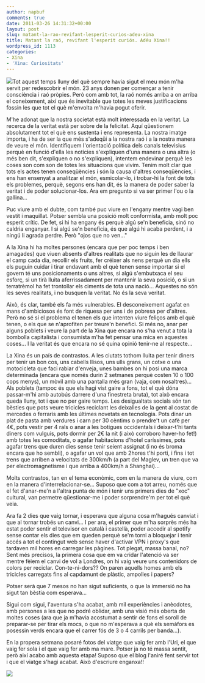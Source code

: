 ```yaml
---
author: napbuf
comments: true
date: 2011-03-26 14:31:32+00:00
layout: post
slug: matant-la-rao-revifant-lesperit-curios-adeu-xina
title: Matant la raó, revifant l'esperit curiós. Adéu Xina!!
wordpress_id: 1113
categories:
- Xina
- 'Xina: Curiositats'
---
```


[![](http://napbuf.files.wordpress.com/2011/03/img_3181-1024x768.jpg?w=300)](http://napbuf.files.wordpress.com/2011/03/img_3181-1024x768.jpg)Tot aquest temps lluny del què sempre havia sigut el meu món m'ha servit per redescobrir el món. 23 anys donen per començar a tenir consciència i raó pròpies. Però com amb tot, la raó només arriba a on arriba el coneixement, així que és inevitable que totes les meves justificacions fossin les que tot el què m'envolta m'havia pogut oferir.

M'he adonat que la nostra societat està molt interessada en la veritat. La recerca de la veritat està per sobre de la felicitat. Aquí qüestionem absolutament tot el què ens sustenta i ens representa. La nostra imatge importa, i ha de ser la que més s'adeqüi a la nostra raó i a la nostra manera de veure el món. Identifiquem l'orientació política dels canals televisius perquè en funció d'ella les notícies s'expliquen d'una manera o una altra (o més ben dit, s'expliquen o no s'expliquen), intentem endevinar perquè les coses son com son de totes les situacions que vivim. Tenim molt clar que tots els actes tenen conseqüències i són la causa d'altres conseqüències, i ens han ensenyat a analitzar el món, esmicolar-lo, i trobar-hi la font de tots els problemes, perquè, segons ens han dit, és la manera de poder saber la veritat i de poder solucionar-los. Ara em pregunto si va ser primer l'ou o la gallina...

Puc viure amb el dubte, com també puc viure en l'engany mentre vagi ben vestit i maquillat. Potser sembla una posició molt conformista, amb molt poc esperit crític. De fet, si hi ha engany és perquè algú se'n beneficia, sinó no caldria enganyar. I si algú se'n beneficia, és que algú hi acaba perdent, i a ningú li agrada perdre. Però "ojos que no ven..."

A la Xina hi ha moltes persones (encara que per poc temps i ben amagades) que viuen absents d'altres realitats que no siguin les de llaurar el camp cada dia, recollir els fruits, fer créixer als nens perquè un dia ells els puguin cuidar i tirar endavant amb el què tenen sense importar si el govern té uns posicionaments o uns altres, si algú s'embutxaca el seu esforç, si un tirà lluita aferrissadament per mantenir la seva posició, o si un terratrèmol ha fet trontollar els ciments de tota una nació... Aquestes no són les seves realitats, i no busquen la veritat. No és la seva veritat.

Això, és clar, també els fa més vulnerables. El desconeixement agafat en mans d'ambiciosos és font de riquesa per uns i de pobresa per d'altres. Però no sé si el problema el tenen els que intenten viure feliços amb el què tenen, o els que se n'aprofiten per treure'n benefici. Si més no, anar per alguns poblets i veure la part de la Xina que encara no s'ha venut a tota la bombolla capitalista i consumista m'ha fet pensar una mica en aquestes coses... I la veritat és que encara no sé quina opinió tenir-ne al respecte...

La Xina és un país de contrastos. A les ciutats tothom lluita per tenir diners per tenir un bon cos, uns cabells llisos, uns ulls grans, un cotxe o una motocicleta que faci rabiar d'enveja, unes bambes on hi posi una marca determinada (encara que només durin 2 setmanes perquè costen 10 o 100 cops menys), un mòvil amb una pantalla més gran (vaja, com nosaltres)... Als poblets (tampoc és que els hagi vist gaire a fons, tot el què dóna passar-m'hi amb autobús darrere d'una finestreta bruta), tot això encara queda lluny, tot i que no per gaire temps. Les desigualtats socials són tan bèsties que pots veure tricicles reciclant les deixalles de la gent al costat de mercedes o ferraris amb les últimes novetats en tecnologia. Pots dinar un plat de pasta amb verdures i carn per 30 cèntims o prendre't un cafè per 4€, pots vestir per 4 rals o anar a les botigues occidentals i deixar-t'hi tants diners com vulguis, pots dormir per 2€ la nit (i això corroboro haver-ho fet!) amb totes les comoditats, o agafar habitacions d'hotel caríssimes, pots agafar trens que duren dies sense tenir seient assignat (i no és broma encara que ho sembli), o agafar un vol que amb 2hores t'hi porti, i fins i tot trens que arriben a velocitats de 300km/h (a part del Maglev, un tren que va per electromagnetisme i que arriba a 400km/h a Shanghai)...

Molts contrastos, tan en el tema econòmic, com en la manera de viure, com en la manera d'interrelacionar-se... Suposo que com a tot arreu, només que el fet d'anar-me'n a l'altra punta de món i tenir uns primers dies de "xoc" cultural, van permetre qüestionar-me i poder sorprendre'm per tot el què veia.

Ara fa 2 dies que vaig tornar, i esperava que alguna cosa m'hagués canviat i que al tornar trobés un canvi... I per ara, el primer que m'ha sorprès més ha estat poder sentir el televisor en català i castellà, poder accedir al spotify sense contar els dies que em queden perquè se'm torni a bloquejar i tenir accés a tot el contingut web sense haver d'activar VPN i proxy's que tardaven mil hores en carregar les pàgines. Tot plegat, massa banal, no? Sent més precisos, la primera cosa que em va cridar l'atenció va ser mentre fèiem el canvi de vol a Londres, on hi vaig veure uns contenidors de colors per reciclar. Con-te-ni-dors?? On paren aquells homes amb els tricicles carregats fins al capdamunt de plàstic, ampolles i papers?

Potser serà que 7 mesos no han sigut suficients, o que la immersió no ha sigut tan bèstia com esperava...

Sigui com sigui, l'aventura s'ha acabat, amb mil experiències i anècdotes, amb persones a les que no podré oblidar, amb una visió més oberta de moltes coses (ara que ja m'havia acostumat a sentir de fons el soroll de preparar-se per tirar els mocs, o que no m'esperava a què els semàfors es posessin verds encara que el carrer fós de 3 o 4 carrils per banda...).

En la propera setmana posaré fotos del viatge que vaig fer amb l'Uri, el que vaig fer sola i el que vaig fer amb ma mare. Potser ja no té massa sentit, però així acabo amb aquesta etapa! Suposo que el blog l'aniré fent servir tot i que el viatge s'hagi acabat. Això d'escriure enganxa!!

[![](http://napbuf.files.wordpress.com/2011/03/img_1132-1024x768.jpg)](http://napbuf.files.wordpress.com/2011/03/img_1132-1024x768.jpg)
